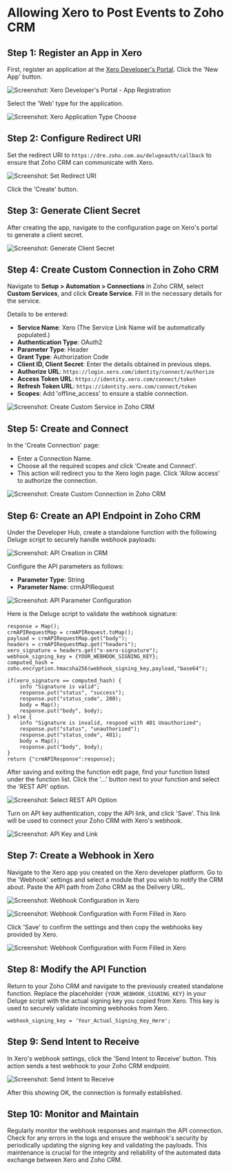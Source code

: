 # Allowing Xero to Post Events to Zoho CRM

## Step 1: Register an App in Xero
First, register an application at the [Xero Developer's Portal](https://developer.xero.com/app/manage). Click the 'New App' button.

![Screenshot: Xero Developer's Portal - App Registration](https://previewengine-accl.zoho.com/image/WD/u3yseef1fa670c9964629b908ffe7a413cc15?version=1.0&amp;width=2046&amp;height=1536)

Select the 'Web' type for the application.

![Screenshot: Xero Application Type Choose](https://previewengine-accl.zohoexternal.com/image/WD/u3yse6626a8db670f45fd865e509e69ccba73)

## Step 2: Configure Redirect URI
Set the redirect URI to `https://dre.zoho.com.au/delugeauth/callback` to ensure that Zoho CRM can communicate with Xero.

![Screenshot: Set Redirect URI](https://previewengine-accl.zohoexternal.com/image/WD/u3ysea41d58e44002460aa02e12ee66847716?version=1.0&width=2046&height=1536)

Click the 'Create' button.

## Step 3: Generate Client Secret
After creating the app, navigate to the configuration page on Xero's portal to generate a client secret.

![Screenshot: Generate Client Secret](https://previewengine-accl.zohoexternal.com/image/WD/u3ysed6280e9d2cf144999667c68adb98807a?version=1.0&width=2046&height=1536)

## Step 4: Create Custom Connection in Zoho CRM
Navigate to **Setup > Automation > Connections** in Zoho CRM, select **Custom Services**, and click **Create Service**. Fill in the necessary details for the service.

Details to be entered:
- **Service Name**: Xero (The Service Link Name will be automatically populated.)
- **Authentication Type**: OAuth2
- **Parameter Type**: Header
- **Grant Type**: Authorization Code
- **Client ID, Client Secret**: Enter the details obtained in previous steps.
- **Authorize URL**: `https://login.xero.com/identity/connect/authorize`
- **Access Token URL**: `https://identity.xero.com/connect/token`
- **Refresh Token URL**: `https://identity.xero.com/connect/token`
- **Scopes**: Add 'offline_access' to ensure a stable connection.

![Screenshot: Create Custom Service in Zoho CRM](https://previewengine-accl.zohoexternal.com/image/WD/u3yseac8c4cd3a9db4a76aff449cf2314bf1b?version=1.0&width=2046&height=1536)

## Step 5: Create and Connect
In the 'Create Connection' page:
- Enter a Connection Name.
- Choose all the required scopes and click 'Create and Connect'.
- This action will redirect you to the Xero login page. Click 'Allow access' to authorize the connection.

![Screenshot: Create Custom Connection in Zoho CRM](https://previewengine-accl.zohoexternal.com/image/WD/u3yse387e4efb3f5d4f4b95a3a8995ac07c86)

## Step 6: Create an API Endpoint in Zoho CRM
Under the Developer Hub, create a standalone function with the following Deluge script to securely handle webhook payloads:

![Screenshot: API Creation in CRM](https://previewengine-accl.zohoexternal.com/image/WD/u3yse716c16e4b5a6472298759b4bd5dd5f54)

Configure the API parameters as follows:
- **Parameter Type**: String
- **Parameter Name**: crmAPIRequest

![Screenshot: API Parameter Configuration](https://previewengine-accl.zohoexternal.com/image/WD/u3yseb006888baf7442ba8f6b1dc8f833fee8)

Here is the Deluge script to validate the webhook signature:
```deluge
response = Map();
crmAPIRequestMap = crmAPIRequest.toMap();
payload = crmAPIRequestMap.get("body");
headers = crmAPIRequestMap.get("headers");
xero_signature = headers.get("x-xero-signature");
webhook_signing_key = {YOUR_WEBHOOK_SIGNING_KEY};
computed_hash = zoho.encryption.hmacsha256(webhook_signing_key,payload,"base64");

if(xero_signature == computed_hash) {
    info "Signature is valid";
    response.put("status", "success");
    response.put("status_code", 200);
    body = Map();
    response.put("body", body);
} else {
    info "Signature is invalid, respond with 401 Unauthorized";
    response.put("status", "unauthorized");
    response.put("status_code", 401);
    body = Map();
    response.put("body", body);
}
return {"crmAPIResponse":response};
```

After saving and exiting the function edit page, find your function listed under the function list. Click the '...' button next to your function and select the 'REST API' option.

![Screenshot: Select REST API Option](https://previewengine-accl.zohoexternal.com/image/WD/u3ysebb9ac05262ad4caa80665d352ebbbc1d?version=1.0&width=2046&height=1536)

Turn on API key authentication, copy the API link, and click 'Save'. This link will be used to connect your Zoho CRM with Xero's webhook.

![Screenshot: API Key and Link](https://previewengine-accl.zohoexternal.com/image/WD/u3yse0a8d716cae85494b8998fb338a4f8dcc?version=1.0&width=2046&height=1536)

## Step 7: Create a Webhook in Xero
Navigate to the Xero app you created on the Xero developer platform. Go to the 'Webhook' settings and select a module that you wish to notify the CRM about. Paste the API path from Zoho CRM as the Delivery URL.

![Screenshot: Webhook Configuration in Xero](https://previewengine-accl.zohoexternal.com/image/WD/u3yse6354947b79db4c03a47b920d763459e0?version=1.0&width=2046&height=1536)

![Screenshot: Webhook Configuration with Form Filled in Xero](https://previewengine-accl.zohoexternal.com/image/WD/u3yse05e67ffbe280472ca72a4ef4fbab3f8d?version=1.0&width=2046&height=1536)

Click 'Save' to confirm the settings and then copy the webhooks key provided by Xero.

![Screenshot: Webhook Configuration with Form Filled in Xero](https://previewengine-accl.zohoexternal.com/image/WD/u3ysebf42e3fca91443e6a0853e01401f0256?version=1.0&width=2046&height=1536)

## Step 8: Modify the API Function
Return to your Zoho CRM and navigate to the previously created standalone function. Replace the placeholder `{YOUR_WEBHOOK_SIGNING_KEY}` in your Deluge script with the actual signing key you copied from Xero. This key is used to securely validate incoming webhooks from Xero.

```deluge
webhook_signing_key = 'Your_Actual_Signing_Key_Here';
```

## Step 9: Send Intent to Receive
In Xero's webhook settings, click the 'Send Intent to Receive' button. This action sends a test webhook to your Zoho CRM endpoint.

![Screenshot: Send Intent to Receive](https://previewengine-accl.zohoexternal.com/image/WD/u3ysee3a4f59e2ad7460e96e7de7f986a5941?version=1.0&width=2046&height=1536)

After this showing OK, the connection is formally established.

## Step 10: Monitor and Maintain
Regularly monitor the webhook responses and maintain the API connection. Check for any errors in the logs and ensure the webhook's security by periodically updating the signing key and validating the payloads. This maintenance is crucial for the integrity and reliability of the automated data exchange between Xero and Zoho CRM.
